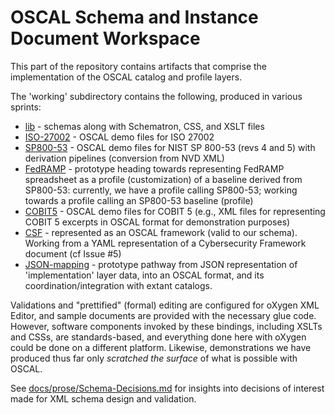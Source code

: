 # OSCAL Schema and Instance Document Workspace

This part of the repository contains artifacts that comprise the implementation of the OSCAL catalog and profile layers.

The 'working' subdirectory contains the following, produced in various sprints:

 * [lib](lib) - schemas along with Schematron, CSS, and XSLT files
 * [ISO-27002](ISO-27002) - OSCAL demo files for ISO 27002
 * [SP800-53](SP800-53) - OSCAL demo files for NIST SP 800-53 (revs 4 and 5) with derivation pipelines (conversion from NVD XML)
 * [FedRAMP](FedRAMP) - prototype heading towards representing FedRAMP spreadsheet as a profile (customization) of a baseline derived from SP800-53: currently, we have a profile calling SP800-53; working towards a profile calling an SP800-53 baseline (profile)
 * [COBIT5](COBIT5) - OSCAL demo files for COBIT 5 (e.g., XML files for representing COBIT 5 excerpts in OSCAL format for demonstration purposes)
 * [CSF](CSF) - represented as an OSCAL framework (valid to our schema). Working from a YAML representation of a Cybersecurity Framework document (cf Issue #5)
 * [JSON-mapping](JSON-mapping) - prototype pathway from JSON representation of 'implementation' layer data, into an OSCAL format, and its coordination/integration with extant catalogs.
 
Validations and "prettified" (formal) editing are configured for oXygen XML Editor, and sample documents are provided with the necessary glue code. However, software components invoked by these bindings, including XSLTs and CSSs, are standards-based, and everything done here with oXygen could be done on a different platform. Likewise, demonstrations we have produced thus far only *scratched the surface* of what is possible with OSCAL.

See [docs/prose/Schema-Decisions.md](docs/prose/Schema-Decisions.md) for insights into decisions of interest made for XML schema design and validation.

